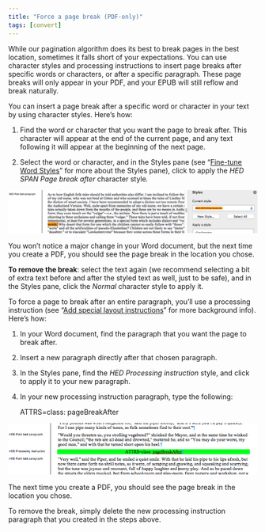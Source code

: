 ```yaml
---
title: "Force a page break (PDF-only)"
tags: [convert]
---
```

 
<html><body><section data-type="chapter" class="hsecchapter" data-hederis-type="hsecchapter" id="force-page-break" data-pi-attrs="id: force-page-break; data-tags: convert;" role="doc-chapter" data-tags="convert" data-author-name=" " data-book-title=" " title="Force a page break (PDF-only)"><p class="hblkp" data-hederis-type="hblkp" id="plwzTgVyj">While our pagination algorithm does its best to break pages in the best location, sometimes it falls short of your expectations. You can use character styles and processing instructions to insert page breaks after specific words or characters, or after a specific paragraph. These page breaks will only appear in your PDF, and your EPUB will still reflow and break naturally.</p><section class="hwprsubsection" data-hederis-type="hwprsubsection" id="pWNVnVhbz" data-type="subsection" title="Subsection 1"><p class="hblkp" data-hederis-type="hblkp" id="p5may1dLV">You can insert a page break after a specific word or character in your text by using character styles. Here&#8217;s how:</p><ol class="hwprnumlist" data-hederis-type="hwprnumlist" id="pkXhKqoz2"><li class="hblkoli" data-hederis-type="hblkoli" id="liaYuUz7bb"><p class="hblkoli" data-hederis-type="hblklip" id="pJUUEYd8t">Find the word or character that you want the page to break after. This character will appear at the end of the current page, and any text following it will appear at the beginning of the next page.</p></li><li class="hblkoli" data-hederis-type="hblkoli" id="liTPQtu70O"><p class="hblkoli" data-hederis-type="hblklip" id="p7O6q5rQ7">Select the word or character, and in the Styles pane (see &#8220;<a href="{% link _docs/fine-tune-styles.md %}" class="hspana" data-hederis-type="hspana" id="pIX9h5D74">Fine-tune Word Styles</a>&#8221; for more about the Styles pane), click to apply the <em data-hederis-type="hspanem" id="p2f4r8iBr">HED SPAN <em class="hspanem" data-hederis-type="hspanem" id="pgJfZR9SM">Page break after </em></em>character style<em class="hspanem" data-hederis-type="hspanem" id="pMsIZFFA4">.</em></p></li></ol><img data-hederis-type="hblkimg" class="hblkimg" id="pfdenBg8v" src="/images/forcecharbr.png" data-img-src="/images/forcecharbr.png"/><p class="hblkp" data-hederis-type="hblkp" id="pprfp0q1v">You won&#8217;t notice a major change in your Word document, but the next time you create a PDF, you should see the page break in the location you chose.</p><p class="hblkp" data-hederis-type="hblkp" id="piIifVpkn"><strong data-hederis-type="hspanstrong" id="p18eQbYdC">To remove the break</strong>: select the text again (we recommend selecting a bit of extra text before and after the styled text as well, just to be safe), and in the Styles pane, click the <em class="hspanem" data-hederis-type="hspanem" id="paEDlczH9">Normal</em> character style to apply it.</p></section><section class="hwprsubsection" data-hederis-type="hwprsubsection" id="pm0tYgGQ5" data-type="subsection" title="Subsection 2"><p class="hblkp" data-hederis-type="hblkp" id="pg3krMx4C">To force a page to break after an entire paragraph, you&#8217;ll use a processing instruction (see &#8220;<a href="{% link _docs/custom-design.md %}" class="hspana" data-hederis-type="hspana" id="pq62VhFPX">Add special layout instructions</a>&#8221; for more background info). Here&#8217;s how:</p><ol class="hwprnumlist" data-hederis-type="hwprnumlist" id="pq7H66piE"><li class="hblkoli" data-hederis-type="hblkoli" id="limYTTKjyE"><p class="hblkoli" data-hederis-type="hblklip" id="pGaagGYWi">In your Word document, find the paragraph that you want the page to break after.</p></li><li class="hblkoli" data-hederis-type="hblkoli" id="liNr8lgQNf"><p class="hblkoli" data-hederis-type="hblklip" id="p7dHofEy5">Insert a new paragraph directly after that chosen paragraph.</p></li><li class="hblkoli" data-hederis-type="hblkoli" id="liU32LUlpG"><p class="hblkoli" data-hederis-type="hblklip" id="pZUsFDevT">In the Styles pane, find the <em class="hspanem" data-hederis-type="hspanem" id="p3XfnfEpD">HED Processing instruction</em> style, and click to apply it to your new paragraph.</p></li><li class="hblkoli" data-hederis-type="hblkoli" id="li8owy2xuv"><p class="hblkoli" data-hederis-type="hblklip" id="pkRWVPLHQ">In your new processing instruction paragraph, type the following:</p><div class="hwprliteral" data-hederis-type="hwprliteral" id="pNKXCevzu" data-type="programlisting" role="doc-example"><p class="hblkp" data-hederis-type="hblkp" id="pIykzKZWT">ATTRS=class: pageBreakAfter</p></div></li></ol><img data-hederis-type="hblkimg" class="hblkimg" id="p6HyR2OHh" src="/images/forcebr.png" data-img-src="/images/forcebr.png"/><p class="hblkp" data-hederis-type="hblkp" id="p9nfi00gY">The next time you create a PDF, you should see the page break in the location you chose.</p><p class="hblkp" data-hederis-type="hblkp" id="pHnDfdg8j">To remove the break, simply delete the new processing instruction paragraph that you created in the steps above.</p></section></section></body></html>
